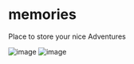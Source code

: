 # memories
Place to store your nice Adventures

![image](https://user-images.githubusercontent.com/87371365/161610514-f8c48c2c-3a5e-4ddd-80f1-8e28f737fb41.png)
![image](https://user-images.githubusercontent.com/87371365/161610587-25295b4f-1ffc-42b4-b7c1-4dd4b72f9538.png)
